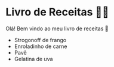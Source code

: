 # Livro de Receitas :man_cook:

Olá! Bem vindo ao meu livro de receitas :wave:

- Strogonoff de frango
- Enroladinho de carne
- Pavê
- Gelatina de uva
